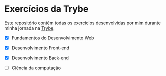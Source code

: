 # Exercícios da Trybe

Este repositório contém todas os exercícios desenvolvidas por [mim](https://www.linkedin.com/in/victor-figueiredo-mendes-2251b5206/) durante minha jornada na [Trybe](https://www.betrybe.com/).

- [x] Fundamentos do Desenvolvimento Web
- [x] Desenvolvimento Front-end
- [x] Desenvolvimento Back-end
- [ ] Ciência da computação


